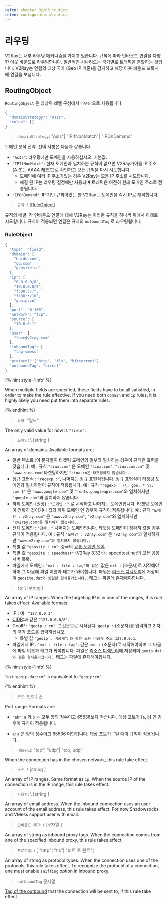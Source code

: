 ```yaml
---
refcn: chapter_02/03_routing
refen: configuration/routing
---
```

# 라우팅

V2Ray는 내부 라우팅 메커니즘을 가지고 있습니다. 규칙에 따라 인바운드 연결을 다양한 아웃 바운드로 라우팅합니다. 일반적인 시나리오는 국가별로 트래픽을 분할하는 것입니다. V2Ray는 연결의 대상 국가 (Geo IP 기준)를 감지하고 해당 아웃 바운드 프록시에 연결을 보냅니다.

## RoutingObject

`RoutingObject` 은 최상위 레벨 구성에서 `라우팅` 으로 사용됩니다.

```javascript
{
  "domainStrategy": "AsIs",
  "rules": []
}
```

> `domainStrategy`: "AsIs"| "IPIfNonMatch"| "IPOnDemand"

도메인 분석 전략. 선택 사항은 다음과 같습니다.

* `"AsIs"`: 라우팅에만 도메인을 사용하십시오. 기본값.
* `"IPIfNonMatch"`: 현재 도메인과 일치하는 규칙이 없으면 V2Ray가이를 IP 주소 (A 또는 AAAA 레코드)로 확인하고 모든 규칙을 다시 시도합니다. 
  * 도메인에 여러 IP 주소가있는 경우 V2Ray는 모든 IP 주소를 시도합니다.
  * 해결 된 IP는 라우팅 결정에만 사용되며 트래픽은 여전히 ​​원래 도메인 주소로 전송됩니다.
* `"IPOnDemand"`: IP 기반 규칙이있는 한 V2Ray는 도메인을 즉시 IP로 해석합니다.

> `규칙`: \ [[RuleObject](#ruleobject)\]

규칙의 배열. 각 인바운드 연결에 대해 V2Ray는 이러한 규칙을 하나씩 위에서 아래로 시도합니다. 규칙이 적용되면 연결은 규칙의 `outboundTag` 로 라우팅됩니다.

### RuleObject

```javascript
{
  "type": "field",
  "domain": [
    "baidu.com",
    "qq.com",
    "geosite:cn"
  ],
  "ip": [
    "0.0.0.0/8",
    "10.0.0.0/8",
    "fc00::/7",
    "fe80::/10",
    "geoip:cn"
  ],
  "port": "0-100",
  "network": "tcp",
  "source": [
    "10.0.0.1"
  ],
  "user": [
    "love@v2ray.com"
  ],
  "inboundTag": [
    "tag-vmess"
  ],
  "protocol":["http", "tls", "bittorrent"],
  "outboundTag": "direct"
}
```

{% hint style='info' %}

When multiple fields are specified, these fields have to be all satisfied, in order to make the rule effective. If you need both `domain` and `ip` rules, it is highly likely you need put them into separate rules.

{% endhint %}

> `유형`: "필드"

The only valid value for now is `"field"`.

> `도메인`: \ [string \]

An array of domains. Available formats are:

* 일반 텍스트 :이 문자열이 타겟팅 도메인의 일부와 일치하는 경우이 규칙은 효력을 갖습니다. 예 : 규칙 `"sina.com"` 은 도메인 `"sina.com"`, `"sina.com.cn"` 및 `"www.sina.com"`타겟팅하지만 `"sina.cn은 타겟팅하지 않습니다.`.
* 정규 표현식 : `"regexp :"`, 나머지는 정규 표현식입니다. 정규 표현식이 타겟팅 도메인과 일치하면이 규칙이 적용됩니다. 예 : 규칙 `"regexp : \\. goo. * \\. com $"` 은 `"www.google.com"` 및 `"fonts.googleapis.com"`와 일치하지만 `"google.com"`과 일치하지 않습니다. </code> .
* 하위 도메인 (권장) : `"도메인 :"` 로 시작하고 나머지는 도메인입니다. 타겟팅 도메인이 정확히 값이거나 값의 하위 도메인 인 경우이 규칙이 적용됩니다. 예 : 규칙 `"도메인 : v2ray.com"` 은 `"www.v2ray.com"`, `"v2ray.com"`와 일치하지만 `"xv2ray.com"은 일치하지 않습니다.`.
* 전체 도메인 : `"전체 :"` 나머지는 도메인입니다. 타겟팅 도메인이 정확히 값일 경우 규칙이 적용됩니다. 예 : 규칙 `"도메인 : v2ray.com"` 은 `"v2ray.com"`과 일치하지만 `"www.v2ray.com"과 일치하지 않습니다.`.
* 특별 값 `"geosite : cn"`: 중국의 [공통 도메인 목록](https://www.v2ray.com/links/chinasites/).
* 특별 값 `"geosite : speedtest"` (V2Ray 3.32+) : speedtest.net의 모든 공용 서버 목록.
* 파일에서 도메인 : `"ext : file : tag"와 같은`. 값은 `ext :` (소문자)로 시작해야하며 그 다음에 파일 이름과 태그가 와야합니다. 파일은 [리소스 디렉토리](env.md#location-of-v2ray-asset)에 저장되며 `geosite.dat와 동일한 형식을가집니다.`. 태그는 파일에 존재해야합니다.

> `ip`: \ [string \]

An array of IP ranges. When the targeting IP is in one of the ranges, this rule takes effect. Available formats:

* IP : 예 : `"127.0.0.1"`.
* [CIDR](https://en.wikipedia.org/wiki/Classless_Inter-Domain_Routing):과 같은 `"127.0.0.0/8"`.
* GeoIP : `"geoip : cn"`. 그것은으로 시작된다. `geoip :` (소문자)를 입력하고 2 자의 국가 코드를 입력하십시오. 
  * 특별 값 `"geoip : 비공개"`: `와 같은 모든 비공개 주소 127.0.0.1`.
* 파일에서 IP : `"ext : file : tag"`. 값은 `ext :` (소문자)로 시작해야하며 그 다음에 파일 이름과 태그가 와야합니다. 파일은 [리소스 디렉토리](env.md#location-of-v2ray-asset)에 저장되며 `geoip.dat와 같은 형식을가집니다.`. 태그는 파일에 존재해야합니다.

{% hint style='info' %}

`"ext:geoip.dat:cn"` is equivalent to `"geoip:cn"`.

{% endhint %}

> `포트`: 번호 | 끈

Port range. Formats are:

* `"ab"`: `a` 과 `b` 는 모두 양의 정수이고 65536보다 작습니다. 대상 포트가 [`a`, `b`] 인 경우이 규칙이 적용됩니다.

* `a`: `a` 은 양의 정수이고 65536 미만입니다. 대상 포트가 ``일 때이 규칙이 적용됩니다.

> `네트워크`: "tcp"| "udp"| "tcp, udp"

When the connection has in the chosen network, this rule take effect.

> `소스`: \ [string \]

An array of IP ranges. Same format as `ip`. When the source IP of the connection is in the IP range, this rule takes effect.

> `사용자`: \ [string \]

An array of email address. When the inbound connection uses an user account of the email address, this rule takes effect. For now Shadowsocks and VMess support user with email.

> `인바운드 태그`: \ [문자열 \]

An array of string as inbound proxy tags. When the connection comes from one of the specified inbound proxy, this rule takes effect.

> `프로토콜`: \ [ "http"| "tls"| "비트 토 런트"\]

An array of string as protocol types. When the connection uses one of the protocols, this rule takes effect. To recognize the protocol of a connection, one must enable `sniffing` option in inbound proxy.

> `outboundTag` 문자열

[Tag of the outbound](protocols.md) that the connection will be sent to, if this rule take effect.
